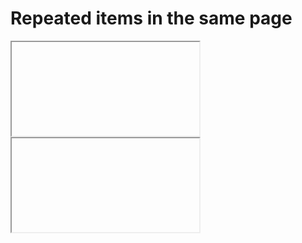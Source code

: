 # Repeated items in the same page

<iframe
  id="Pulse2"
  data-type="learnosity">
</iframe>

<iframe
  id="Pulse2"
  data-type="learnosity">
</iframe>
